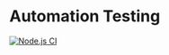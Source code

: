 # Automation Testing

[![Node.js CI](https://github.com/dicer2000/Automation1/actions/workflows/node.js.yml/badge.svg)](https://github.com/dicer2000/Automation1/actions/workflows/node.js.yml)